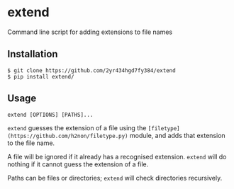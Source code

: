 # extend

Command line script for adding extensions to file names

## Installation

    $ git clone https://github.com/2yr434hgd7fy384/extend
    $ pip install extend/

## Usage

    extend [OPTIONS] [PATHS]...

`extend` guesses the extension of a file using the `[filetype](https://github.com/h2non/filetype.py)` module, and adds that extension to the file name.

A file will be ignored if it already has a recognised extension. `extend` will do nothing if it cannot guess the extension of a file.

Paths can be files or directories; `extend` will check directories recursively.
